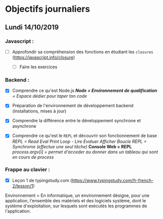# Objectifs journaliers

## Lundi 14/10/2019

### Javascript : 

* [ ] Approfondir sa compréhension des fonctions en étudiant les `closures` (https://javascript.info/closure)
  * [ ] Faire les exercices


### Backend : 

* [x] Comprendre ce qu'est Node.js
***Node = Environnement de qualification** = Espace dédier pour taper ton code*
* [x] Préparation de l'environnement de développement backend (installations, mises à jour)
* [x] Comprendre la différence entre le développement synchrone et asynchrone
* [x] Comprendre ce qu'est le `REPL` et découvrir son fonctionnement de base
*REPL = Read Eval Print Loop - Lire Evaluer Afficher Boucle* 
*REPL = Synchrome (effectue une seul tâche)*
**Console Web = REPL**
*process.argv[i] = permet d'acceder au donner dans un tableau qui sont en cours de process*


### Frappe au clavier :

* [x] Leçon 1 de typingstudy.com (https://www.typingstudy.com/fr-french-2/lesson/1)

Environnement = En informatique, un environnement désigne, pour une application, l'ensemble des matériels et des logiciels système, dont le système d'exploitation, sur lesquels sont exécutés les programmes de l'application. 